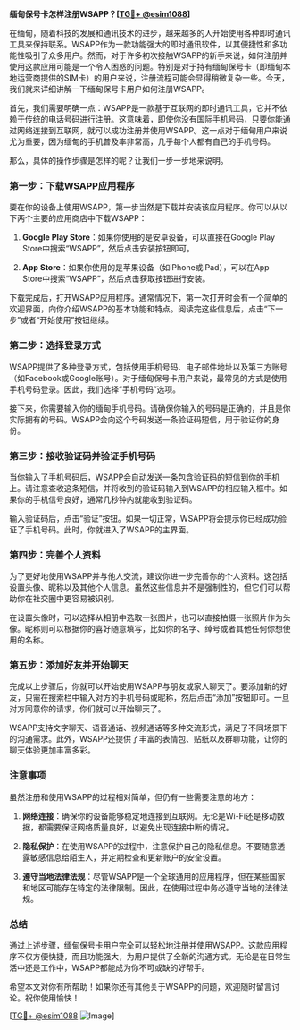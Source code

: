 **缅甸保号卡怎样注册WSAPP？[[TG💪+ @esim1088](https://t.me/s/esim1088)]**

在缅甸，随着科技的发展和通讯技术的进步，越来越多的人开始使用各种即时通讯工具来保持联系。WSAPP作为一款功能强大的即时通讯软件，以其便捷性和多功能性吸引了众多用户。然而，对于许多初次接触WSAPP的新手来说，如何注册并使用这款应用可能是一个令人困惑的问题。特别是对于持有缅甸保号卡（即缅甸本地运营商提供的SIM卡）的用户来说，注册流程可能会显得稍微复杂一些。今天，我们就来详细讲解一下缅甸保号卡用户如何注册WSAPP。

首先，我们需要明确一点：WSAPP是一款基于互联网的即时通讯工具，它并不依赖于传统的电话号码进行注册。这意味着，即使你没有国际手机号码，只要你能通过网络连接到互联网，就可以成功注册并使用WSAPP。这一点对于缅甸用户来说尤为重要，因为缅甸的手机普及率非常高，几乎每个人都有自己的手机号码。

那么，具体的操作步骤是怎样的呢？让我们一步一步地来说明。

### 第一步：下载WSAPP应用程序

要在你的设备上使用WSAPP，第一步当然是下载并安装该应用程序。你可以从以下两个主要的应用商店中下载WSAPP：

1. **Google Play Store**：如果你使用的是安卓设备，可以直接在Google Play Store中搜索“WSAPP”，然后点击安装按钮即可。
   
2. **App Store**：如果你使用的是苹果设备（如iPhone或iPad），可以在App Store中搜索“WSAPP”，然后点击获取按钮进行安装。

下载完成后，打开WSAPP应用程序。通常情况下，第一次打开时会有一个简单的欢迎界面，向你介绍WSAPP的基本功能和特点。阅读完这些信息后，点击“下一步”或者“开始使用”按钮继续。

### 第二步：选择登录方式

WSAPP提供了多种登录方式，包括使用手机号码、电子邮件地址以及第三方账号（如Facebook或Google账号）。对于缅甸保号卡用户来说，最常见的方式是使用手机号码登录。因此，我们选择“手机号码”选项。

接下来，你需要输入你的缅甸手机号码。请确保你输入的号码是正确的，并且是你实际拥有的号码。WSAPP会向这个号码发送一条验证码短信，用于验证你的身份。

### 第三步：接收验证码并验证手机号码

当你输入了手机号码后，WSAPP会自动发送一条包含验证码的短信到你的手机上。请注意查收这条短信，并将收到的验证码输入到WSAPP的相应输入框中。如果你的手机信号良好，通常几秒钟内就能收到验证码。

输入验证码后，点击“验证”按钮。如果一切正常，WSAPP将会提示你已经成功验证了手机号码。此时，你就进入了WSAPP的主界面。

### 第四步：完善个人资料

为了更好地使用WSAPP并与他人交流，建议你进一步完善你的个人资料。这包括设置头像、昵称以及其他个人信息。虽然这些信息并不是强制性的，但它们可以帮助你在社交圈中更容易被识别。

在设置头像时，可以选择从相册中选取一张图片，也可以直接拍摄一张照片作为头像。昵称则可以根据你的喜好随意填写，比如你的名字、绰号或者其他任何你想使用的名称。

### 第五步：添加好友并开始聊天

完成以上步骤后，你就可以开始使用WSAPP与朋友或家人聊天了。要添加新的好友，只需在搜索栏中输入对方的手机号码或昵称，然后点击“添加”按钮即可。一旦对方同意你的请求，你们就可以开始聊天了。

WSAPP支持文字聊天、语音通话、视频通话等多种交流形式，满足了不同场景下的沟通需求。此外，WSAPP还提供了丰富的表情包、贴纸以及群聊功能，让你的聊天体验更加丰富多彩。

### 注意事项

虽然注册和使用WSAPP的过程相对简单，但仍有一些需要注意的地方：

1. **网络连接**：确保你的设备能够稳定地连接到互联网。无论是Wi-Fi还是移动数据，都需要保证网络质量良好，以避免出现连接中断的情况。

2. **隐私保护**：在使用WSAPP的过程中，注意保护自己的隐私信息。不要随意透露敏感信息给陌生人，并定期检查和更新账户的安全设置。

3. **遵守当地法律法规**：尽管WSAPP是一个全球通用的应用程序，但在某些国家和地区可能存在特定的法律限制。因此，在使用过程中务必遵守当地的法律法规。

### 总结

通过上述步骤，缅甸保号卡用户完全可以轻松地注册并使用WSAPP。这款应用程序不仅方便快捷，而且功能强大，为用户提供了全新的沟通方式。无论是在日常生活中还是工作中，WSAPP都能成为你不可或缺的好帮手。

希望本文对你有所帮助！如果你还有其他关于WSAPP的问题，欢迎随时留言讨论。祝你使用愉快！

[[TG💪+ @esim1088](https://t.me/s/esim1088) ![Image](https://i.postimg.cc/4NQfJmqS/Snipaste-2025-05-13-00-14-12.png)]